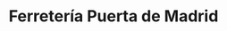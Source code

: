 ---
title: "Ferretería Puerta de Madrid"
url: /casarrubuelos/ferreteria-puerta-de-madrid/
shop: hardware
---